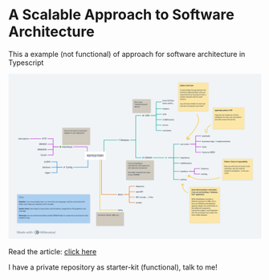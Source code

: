 # A Scalable Approach to Software Architecture

This a example (not functional) of approach for software architecture in Typescript

![Architecture Design](docs/Architecture.png)

Read the article: [click here](https://natamoliveira.medium.com/a-scalable-approach-to-software-architecture-6eaf7d23f2aa)

I have a private repository as starter-kit (functional), talk to me!
